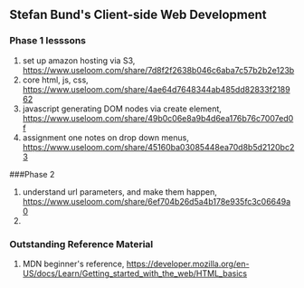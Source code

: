 
## Stefan Bund's Client-side Web Development

### Phase 1 lesssons
1. set up amazon hosting via S3, https://www.useloom.com/share/7d8f2f2638b046c6aba7c57b2b2e123b
2. core html, js, css, https://www.useloom.com/share/4ae64d7648344ab485dd82833f218962 
3. javascript generating DOM nodes via create element, https://www.useloom.com/share/49b0c06e8a9b4d6ea176b76c7007ed0f
4. assignment one notes on drop down menus, https://www.useloom.com/share/45160ba03085448ea70d8b5d2120bc23

###Phase 2
1. understand url parameters, and make them happen, https://www.useloom.com/share/6ef704b26d5a4b178e935fc3c06649a0
2. 

### Outstanding Reference Material
1. MDN beginner's reference, https://developer.mozilla.org/en-US/docs/Learn/Getting_started_with_the_web/HTML_basics
